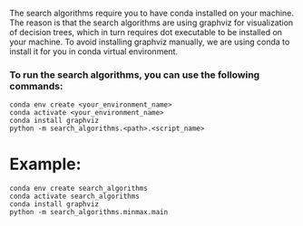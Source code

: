 The search algorithms require you to have conda installed on your machine. 
The reason is that the search algorithms are using graphviz for visualization of decision trees, which in turn requires dot executable to be installed on your machine.
To avoid installing graphviz manually, we are using conda to install it for you in conda virtual environment.

### To run the search algorithms, you can use the following commands:

```commandline
conda env create <your_environment_name>
conda activate <your_environment_name>
conda install graphviz
python -m search_algorithms.<path>.<script_name>
```

# Example:
```commandline
conda env create search_algorithms
conda activate search_algorithms
conda install graphviz
python -m search_algorithms.minmax.main
```
